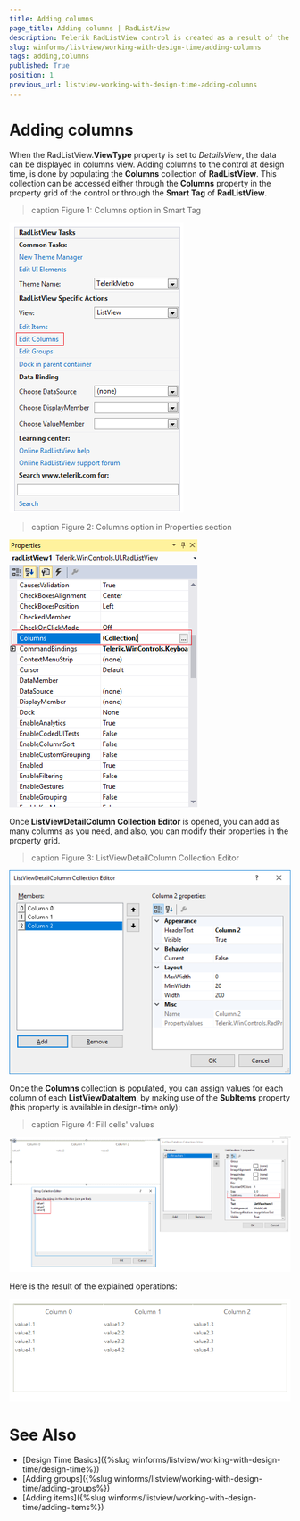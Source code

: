 ```yaml
---
title: Adding columns
page_title: Adding columns | RadListView
description: Telerik RadListView control is created as a result of the concord of the powerful data layer used by RadGridView and RadListControl, together with the outstanding Telerik Presentation Framework.
slug: winforms/listview/working-with-design-time/adding-columns
tags: adding,columns
published: True
position: 1
previous_url: listview-working-with-design-time-adding-columns
---
```


# Adding columns

When the RadListView.**ViewType** property is set to *DetailsView*, the data can be displayed in columns view. Adding columns to the control at design time, is done by populating the **Columns** collection of **RadListView**. This collection can be accessed either through the __Columns__ property in the property grid of the control or through the __Smart Tag__ of **RadListView**.        

>caption Figure 1: Columns option in Smart Tag

![listview-working-with-design-time-adding-columns 001](images/listview-working-with-design-time-adding-columns001.png)

>caption Figure 2: Columns option in Properties section

![listview-working-with-design-time-adding-columns 002](images/listview-working-with-design-time-adding-columns002.png)

Once __ListViewDetailColumn Collection Editor__ is opened, you can add as many columns as you need, and also, you can modify their properties in the property grid.

>caption Figure 3: ListViewDetailColumn Collection Editor

![listview-working-with-design-time-adding-columns 003](images/listview-working-with-design-time-adding-columns003.png)

Once the __Columns__ collection is populated, you can assign values for each column of each **ListViewDataItem**, by making use of the __SubItems__ property (this property is available in design-time only):

>caption Figure 4: Fill cells' values

![listview-working-with-design-time-adding-columns 004](images/listview-working-with-design-time-adding-columns004.png)

Here is the result of the explained operations:

![listview-working-with-design-time-adding-columns 005](images/listview-working-with-design-time-adding-columns005.png)


# See Also

* [Design Time Basics]({%slug winforms/listview/working-with-design-time/design-time%})	
* [Adding groups]({%slug winforms/listview/working-with-design-time/adding-groups%})	
* [Adding items]({%slug winforms/listview/working-with-design-time/adding-items%})	 